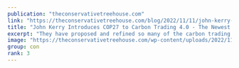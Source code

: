 ```yaml
---
publication: "theconservativetreehouse.com"
link: "https://theconservativetreehouse.com/blog/2022/11/11/john-kerry-introduces-cop27-to-carbon-trading-4-0-the-newest-wef-multinational-scheme-using-climate-change-income-for-elite-affluence/"
title: "John Kerry Introduces COP27 to Carbon Trading 4.0 - The Newest WEF Multinational Scheme Using Climate Change Income for Elite Affluence - The Last Refuge"
excerpt: "They have proposed and refined so many of the carbon trading schemes, it becomes difficult to remember which iteration each new formula replaces.  Heck, I’ve lost track of how many of the individual c"
image: "https://theconservativetreehouse.com/wp-content/uploads/2022/11/COP-27-Joe-Green.jpg"
group: con
rank: 3
---
```

